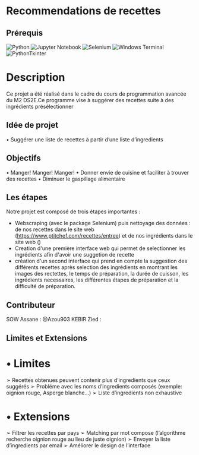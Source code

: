 # Recommendations de recettes

## Prérequis

![Python](https://img.shields.io/badge/python-3670A0?style=for-the-badge&logo=python&logoColor=ffdd54)
![Jupyter Notebook](https://img.shields.io/badge/jupyter-%23FA0F00.svg?style=for-the-badge&logo=jupyter&logoColor=white)
![Selenium](https://img.shields.io/badge/-selenium-%43B02A?style=for-the-badge&logo=selenium&logoColor=white)
![Windows Terminal](https://img.shields.io/badge/Windows%20Terminal-%234D4D4D.svg?style=for-the-badge&logo=windows-terminal&logoColor=white)
![PythonTkinter](https://img.shields.io/badge/python-3670A0?style=for-the-badge&logo=pythonTkinter&logoColor=ffdd54)


# Description

Ce projet a été réalisé dans le cadre du cours de programmation avancée du M2 DS2E.Ce programme vise à suggérer des recettes suite à des ingrédients présélectionner

## Idée de projet

• Suggérer une liste de recettes à partir d’une liste d’ingredients

## Objectifs

• Manger! Manger! Manger! 
• Donner envie de cuisine et faciliter à trouver des recettes
• Diminuer le gaspillage alimentaire

## Les étapes

Notre projet est composé de trois étapes importantes :
- Webscraping (avec le package Selenium) puis nettoyage des données : de nos recettes dans le site web (https://www.ptitchef.com/recettes/entree) et de nos ingrédients dans le site web ()
- Creation d'une première interface web qui permet de selectionner les ingrédients afin d'avoir une suggetion de recette
- création d'un second interface qui prend en compte la suggestion des différents recettes après selection des ingrédients en montrant les images des rectettes, le temps de préparation, la durée de cuisson, les ingrédients necessaires, les différentes étapes de préparation et la difficulté de préparation.

## Contributeur
SOW Assane : @Azou903
KEBIR Zied : 

## Limites et Extensions
# • Limites

➢ Recettes obtenues peuvent contenir plus d’ingredients que ceux suggérés
➢ Probléme avec les noms d’ingredients composés (exemple: oignion rouge, Asperge blanche…)
➢ Liste d’ingredients non exhaustive 

# • Extensions 

➢ Filtrer les recettes par pays 
➢ Matching par mot compose (l’algorithme recherche oignion rouge au lieu de juste oignion)
➢ Envoyer la liste d’ingredients par email 
➢ Améliorer le design de l’interface

